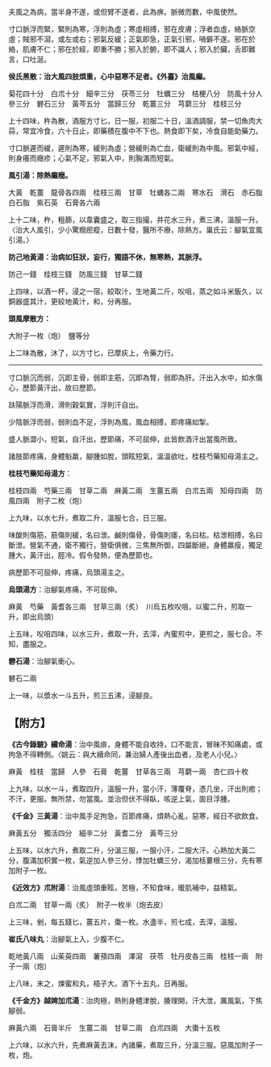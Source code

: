 夫風之為病，當半身不遂，或但臂不遂者，此為痹。脈微而數，中風使然。

寸口脈浮而緊，緊則為寒，浮則為虛；寒虛相搏，邪在皮膚；浮者血虛，絡脈空虛；賊邪不瀉，或左或右；邪氣反緩；正氣即急，正氣引邪，喎僻不遂。邪在於絡，肌膚不仁；邪在於經，即重不勝；邪入於腑，即不識人；邪入於臟，舌即難言，口吐涎。

**侯氏黑散：治大風四肢煩重，心中惡寒不足者。《外臺》治風癲。**

菊花四十分　白朮十分　細辛三分　茯苓三分　牡蠣三分　桔梗八分　防風十分人參三分　礬石三分　黃芩五分　當歸三分　乾薑三分　芎藭三分　桂枝三分

上十四味，杵為散，酒服方寸匕，日一服，初服二十日，溫酒調服，禁一切魚肉大蒜，常宜冷食，六十日止，即藥積在腹中不下也。熱食即下矣，冷食自能助藥力。

寸口脈遲而緩，遲則為寒，緩則為虛；營緩則為亡血，衛緩則為中風。邪氣中經，則身癢而癮疹；心氣不足，邪氣入中，則胸滿而短氣。

**風引湯：除熱癱癇。**

大黃　乾薑　龍骨各四兩　桂枝三兩　甘草　牡蠣各二兩　寒水石　滑石　赤石脂　白石脂　紫石英　石膏各六兩

上十二味，杵，粗篩，以韋囊盛之，取三指撮，井花水三升，煮三沸，溫服一升。〈治大人風引，少小驚癇瘛瘲，日數十發，醫所不療，除熱方。巢氏云：腳氣宜風引湯。〉

**防己地黃湯：治病如狂狀，妄行，獨語不休，無寒熱，其脈浮。**

防己一錢　桂枝三錢　防風三錢　甘草二錢

上四味，以酒一杯，浸之一宿，絞取汁，生地黃二斤，㕮咀，蒸之如斗米飯久，以銅器盛其汁，更絞地黃汁，和，分再服。

**頭風摩散方：**

大附子一枚（炮）　鹽等分

上二味為散，沐了，以方寸匕，已摩疢上，令藥力行。

---

寸口脈沉而弱，沉即主骨，弱即主筋，沉即為腎，弱即為肝。汗出入水中，如水傷心，歷節黃汗出，故曰歷節。

趺陽脈浮而滑，滑則穀氣實，浮則汗自出。

少陰脈浮而弱，弱則血不足，浮則為風，風血相搏，即疼痛如掣。

盛人脈澀小，短氣，自汗出，歷節痛，不可屈伸，此皆飲酒汗出當風所致。

諸肢節疼痛，身體魁羸，腳腫如脫，頭眩短氣，溫溫欲吐，桂枝芍藥知母湯主之。

**桂枝芍藥知母湯方**：

桂枝四兩　芍藥三兩　甘草二兩　麻黃二兩　生薑五兩　白朮五兩　知母四兩　防風四兩　附子二枚（炮）

上九味，以水七升，煮取二升，溫服七合，日三服。

味酸則傷筋，筋傷則緩，名曰泄。鹹則傷骨，骨傷則痿，名曰枯。枯泄相搏，名曰斷泄。營氣不通，衛不獨行，營衛俱微，三焦無所御，四屬斷絕，身體羸瘦，獨足腫大，黃汗出，脛冷。假令發熱，便為歷節也。

病歷節不可屈伸，疼痛，烏頭湯主之。

**烏頭湯方**：治腳氣疼痛，不可屈伸。

麻黃　芍藥　黃耆各三兩　甘草三兩（炙）　川烏五枚㕮咀，以蜜二升，煎取一升，即出烏頭）

上五味，㕮咀四味，以水三升，煮取一升，去滓，內蜜煎中，更煎之，服七合。不知，盡服之。

**礬石湯**：治腳氣衝心。

礬石二兩

上一味，以漿水一斗五升，煎三五沸，浸腳良。

## 【附方】

**《古今錄驗》續命湯**：治中風痱，身體不能自收持，口不能言，冒昧不知痛處，或拘急不得轉側。〈姚云：與大續命同，兼治婦人產後出血者，及老人小兒。〉

麻黃　桂枝　當歸　人參　石膏　乾薑　甘草各三兩　芎藭一兩　杏仁四十枚

上九味，以水一斗，煮取四升，溫服一升，當小汗，薄覆脊，憑几坐，汗出則癒；不汗，更服。無所禁，勿當風。並治但伏不得臥，咳逆上氣，面目浮腫。

**《千金》三黃湯**：治中風手足拘急，百節疼痛，煩熱心亂，惡寒，經日不欲飲食。

麻黃五分　獨活四分　細辛二分　黃耆二分　黃芩三分

上五味，以水六升，煮取二升，分溫三服，一服小汗，二服大汗。心熱加大黃二分，腹滿加枳實一枚，氣逆加人參三分，悸加牡蠣三分，渴加栝蔞根三分，先有寒加附子一枚。

**《近效方》朮附湯**：治風虛頭重眩，苦極，不知食味，暖肌補中，益精氣。

白朮二兩　甘草一兩（炙）　附子一枚半（炮去皮）

上三味，剉，每五錢匕，薑五片，棗一枚。水盞半，煎七成，去滓，溫服。

**崔氏八味丸**：治腳氣上入，少腹不仁。

乾地黃八兩　山茱萸四兩　薯蕷四兩　澤瀉　茯苓　牡丹皮各三兩　桂枝一兩　附子一兩（炮）

上八味，末之，煉蜜和丸，梧子大。酒下十五丸，日再服。

**《千金方》越婢加朮湯**：治肉極，熱則身體津脫，腠理開，汗大泄，厲風氣，下焦腳弱。

麻黃六兩　石膏半斤　生薑二兩　甘草二兩　白朮四兩　大棗十五枚

上六味，以水六升，先煮麻黃去沫，內諸藥，煮取三升，分溫三服。惡風加附子一枚，炮。